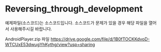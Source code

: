 # Reversing_through_development

예제파일(소스코드)는 소스코드입니다.
소스코드가 문제가 있을 경우 해당 파일을 열어서 사용해주시길 바랍니다.

AndroidPlayer.zip 파일
https://drive.google.com/file/d/1B0fTOCKKdvoD-WTCUxE53dwugYhKythg/view?usp=sharing

